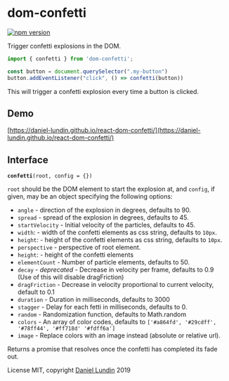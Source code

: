 # dom-confetti

[![npm version](https://badge.fury.io/js/dom-confetti.svg)](https://www.npmjs.com/package/dom-confetti)

Trigger confetti explosions in the DOM.

```js
import { confetti } from 'dom-confetti';

const button = document.querySelector(".my-button")
button.addEventListener("click", () => confetti(button))
```

This will trigger a confetti explosion every time a button is clicked.

## Demo

[https://daniel-lundin.github.io/react-dom-confetti/](https://daniel-lundin.github.io/react-dom-confetti/)

## Interface

**`confetti`**`(root, config = {})`

`root` should be the DOM element to start the explosion at, and
`config`, if given, may be an object specifying the following options:

- `angle` - direction of the explosion in degrees, defaults to 90.
- `spread` - spread of the explosion in degrees, defaults to 45.
- `startVelocity` - Initial velocity of the particles, defaults to 45.
- `width`: - width of the confetti elements as css string, defaults to `10px`.
- `height`: - height of the confetti elements as css string, defaults to `10px`.
- `perspective` - perspective of root element.
- `height`: - height of the confetti elements
- `elementCount` - Number of particle elements, defaults to 50.
- `decay` - *deprecated* - Decrease in velocity per frame, defaults to 0.9 (Use of this will disable dragFriction)
- `dragFriction` - Decrease in velocity proportional to current velocity, default to 0.1
- `duration` - Duration in milliseconds, defaults to 3000
- `stagger` - Delay for each fetti in milliseconds, defaults to 0.
- `random` - Randomization function, defaults to Math.random
- `colors` - An array of color codes, defaults to `['#a864fd', '#29cdff', '#78ff44', '#ff718d' '#fdff6a']`
- `image` - Replace colors with an image instead (absolute or relative url). 

Returns a promise that resolves once the confetti has completed its fade out.

License MIT, copyright [Daniel Lundin](https://twitter.com/danielundin) 2019
